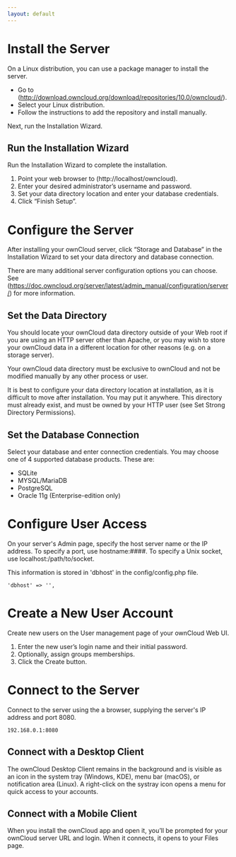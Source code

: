 ```yaml
---
layout: default
---
```




# Install the Server

On a Linux distribution, you can use a package manager to install the server.

- Go to (http://download.owncloud.org/download/repositories/10.0/owncloud/).
- Select your Linux distribution.
- Follow the instructions to add the repository and install manually.

Next, run the Installation Wizard.

## Run the Installation Wizard

Run the Installation Wizard to complete the installation.

   1. Point your web browser to (http://localhost/owncloud).
   2. Enter your desired administrator’s username and password.
   3. Set your data directory location and enter your database credentials.
   4. Click “Finish Setup”.

# Configure the Server

After installing your ownCloud server, click “Storage and Database” in the Installation Wizard to set your data directory and database connection.

There are many additional server configuration options you can choose. See (https://doc.owncloud.org/server/latest/admin_manual/configuration/server/) for more information.

## Set the Data Directory

You should locate your ownCloud data directory outside of your Web root if you are using an HTTP server other than Apache, or you may wish to store your ownCloud data in a different location for other reasons (e.g. on a storage server).

Your ownCloud data directory must be exclusive to ownCloud and not be modified manually by any other process or user.

It is best to configure your data directory location at installation, as it is difficult to move after installation. You may put it anywhere. This directory must already exist, and must be owned by your HTTP user (see Set Strong Directory Permissions).

## Set the Database Connection

Select your database and enter connection credentials. You may choose one of 4 supported database products. These are:

   * SQLite
   * MYSQL/MariaDB
   * PostgreSQL
   * Oracle 11g (Enterprise-edition only)

# Configure User Access

On your server's Admin page, specify the host server name or the IP address. To specify a port, use hostname:####. To specify a Unix socket, use localhost:/path/to/socket.

This information is stored in 'dbhost' in the  config/config.php file.

    'dbhost' => '',

# Create a New User Account

Create new users on the User management page of your ownCloud Web UI.

   1. Enter the new user’s login name and their initial password.
   2. Optionally, assign groups memberships.
   3. Click the Create button.

# Connect to the Server

Connect to the server using the a browser, supplying the server's IP address and port 8080.

    192.168.0.1:8080

## Connect with a Desktop Client

The ownCloud Desktop Client remains in the background and is visible as an icon in the system tray (Windows, KDE), menu bar (macOS), or notification area (Linux). A right-click on the systray icon opens a menu for quick access to your accounts.

## Connect with a Mobile Client

When you install the ownCloud app and open it, you’ll be prompted for your ownCloud server URL and login. When it connects, it opens to your Files page.
